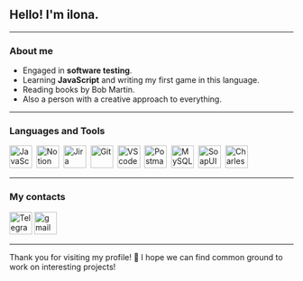 ## Hello! I'm ilona. 

---

### About me

- Engaged in **software testing**.
- Learning **JavaScript** and writing my first game in this language.
- Reading books by Bob Martin.
- Also a person with a creative approach to everything.

---

### Languages and Tools

<div>
  <img src="https://upload.wikimedia.org/wikipedia/commons/thumb/6/6a/JavaScript-logo.png/600px-JavaScript-logo.png" title="JavaScript" alt="JavaScript" width="40" height="40"/>&nbsp;
  <img src="https://img.icons8.com/?size=100&id=F6H2fsqXKBwH&format=png&color=000000" title="Notion" alt="Notion" width="40" height="40"/>&nbsp;
  <img src="https://cdn.jsdelivr.net/gh/devicons/devicon/icons/jira/jira-original.svg" title="Jira" alt="Jira" width="40" height="40"/>&nbsp;
  <img src="https://img.icons8.com/?size=100&id=20906&format=png&color=000000" title="Git" alt="Git" width="40" height="40"/>&nbsp;
  <img src="https://img.icons8.com/?size=100&id=9OGIyU8hrxW5&format=png&color=000000" title="VScode" alt="VScode" width="40" height="40"/>&nbsp;
  <img src="https://www.svgrepo.com/show/354202/postman-icon.svg" title="Postman" alt="Postman" width="40" height="40"/>&nbsp;
  <img src="https://cdn.jsdelivr.net/gh/devicons/devicon/icons/mysql/mysql-original.svg" title="MySQL" alt="MySQL" width="40" height="40"/>&nbsp;
  <img src="https://static0.smartbear.co/smartbearbrand/media/images/home/soapui-icon.svg" title="SoapUI" alt="SoapUI" width="40" height="40"/>&nbsp;
  <img src="https://cdn.icon-icons.com/icons2/3053/PNG/512/charles_proxy_macos_bigsur_icon_190302.png" title="Charles Proxy"  alt="Charles Proxy" width="40" height="40"/>&nbsp;
</div>

---

<!-- ## Проекты -->

<!-- ### 📦 [Название проекта #1] -->
<!-- Описание: [Краткое описание проекта, например "Автоматизация e-commerce платформы"]. -->
<!-- Технологии: Selenium, Python, Pytest. -->

<!-- ### 📦 [Название проекта #2] -->
<!-- Описание: [Краткое описание проекта, например "Тестирование REST API для финтех приложения"]. -->
<!-- Технологии: Postman, JavaScript, Jest. -->



### My contacts

<div>
  <!-- <a href= "https://www.linkedin.com//"><img src="https://img.icons8.com/?size=512&id=13930&format=png" width="40" height="40" alt="linkedin"/></a> -->
  <a href= "https://t.me/Little_donald"><img src="https://cdn-icons-png.flaticon.com/512/2111/2111646.png" width="40" height="40" alt="Telegram"/></a>
  <a href= "mailto:o.ilonushka9413214@gmail.com"><img src="https://img.icons8.com/?size=100&id=P7UIlhbpWzZm&format=png&color=000000" width="40" height="40" alt="gmail"/></a>
</div>

---

Thank you for visiting my profile! 🤝 I hope we can find common ground to work on interesting projects!

